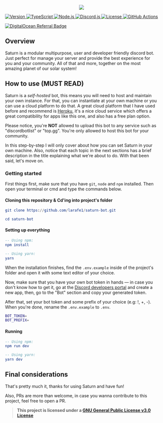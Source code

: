 <p align="center">
  <a href="https://github.com/larafe1/saturn-bot">
    <img src="https://github.com/larafe1/saturn-bot/blob/master/.github/saturn-logo.png">
  </a>
</p>

<p align="center">
  <a href="https://github.com/larafe1/saturn-bot/releases">
    <img src="https://img.shields.io/static/v1?label=version&message=5.x&color=5965E0&labelColor=121214" alt="Version">
  </a>
  <a href="https://www.typescriptlang.org/">
    <img src="https://img.shields.io/static/v1?label=built%20with&message=TypeScript&color=5965E0&labelColor=121214" alt="TypeScript">
  </a>
  <a href="https://nodejs.org/en/">
    <img src="https://img.shields.io/static/v1?label=built%20with&message=Node.js&color=5965E0&labelColor=121214" alt="Node.js">
  </a>
  <a href="https://github.com/discordjs/discord.js/">
    <img src="https://img.shields.io/static/v1?label=built%20with&message=Discord.js&color=5965E0&labelColor=121214" alt="Discord.js">
  </a>
  <a href="https://github.com/larafe1/saturn-bot/blob/master/LICENSE">
    <img src="https://img.shields.io/static/v1?label=license&message=GPL-v3.0&color=5965E0&labelColor=121214" alt="License">
  </a>
  <a href="https://github.com/larafe1/saturn-bot/actions/workflows/ci.yml">
    <img src="https://github.com/larafe1/saturn-bot/actions/workflows/ci.yml/badge.svg" alt="GitHub Actions">
  </a>
</p>

<a href="https://www.digitalocean.com/">
  <img src="https://web-platforms.sfo2.cdn.digitaloceanspaces.com/WWW/Badge%201.svg" alt="DigitalOcean Referral Badge" />
</a>

## Overview

Saturn is a modular multipurpose, user and developer friendly discord bot. Just perfect for manage your server and provide the best experience for you and your community. All of that and more, together on the most amazing planet of our solar system!

## How to use (MUST READ)

Saturn is a _self-hosted_ bot, this means you will need to host and maintain your own instance. For that, you can instantiate at your own machine or you can use a cloud platform to do that. A great cloud platform that I have used before and recommend is [Heroku](https://www.heroku.com/), it's a nice cloud service which offers a great compatibility for apps like this one, and also has a free plan option.

Please notice, you're **NOT** allowed to upload this bot to any service such as "discordbotlist" or "top.gg". You're only allowed to host this bot for your community.

In this step-by-step I will only cover about how you can set Saturn in your own machine. Also, notice that each topic in the next sections has a brief description in the title explaining what we're about to do. With that been said, let's move on.

### Getting started

First things first, make sure that you have `git`, `node` and `npm` installed. Then open your terminal or cmd and type the commands below.

#### Cloning this repository & Cd'ing into project's folder

```elm
git clone https://github.com/larafe1/saturn-bot.git

cd saturn-bot
```

#### Setting up everything

```elm
-- Using npm:
npm install

-- Using yarn:
yarn
```

When the installation finishes, find the `.env.example` inside of the project's folder and open it with some text editor of your choice.

Now, make sure that you have your own bot token in hands — in case you don't know how to get it, go at the [Discord developers portal](https://discord.com/developers/) and create a new app, then, go to the "Bot" section and copy your generated token.

After that, set your bot token and some prefix of your choice (e.g: !, +, -). When you're done, rename the `.env.example` to `.env`.

```bash
BOT_TOKEN=
BOT_PREFIX=
```

#### Running

```elm
-- Using npm:
npm run dev

-- Using yarn:
yarn dev
```

## Final considerations

That's pretty much it, thanks for using Saturn and have fun!

Also, PRs are more than welcome, in case you wanna contribute to this project, feel free to open a PR.

> **This project is licensed under a [GNU General Public License v3.0 License](https://github.com/larafe1/saturn-bot/blob/master/LICENSE)**
